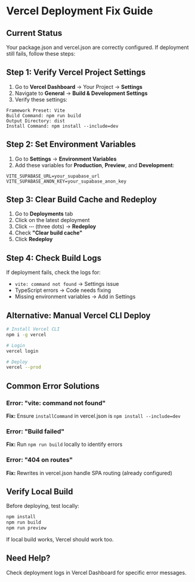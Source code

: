 # Vercel Deployment Fix Guide

## Current Status
Your package.json and vercel.json are correctly configured. If deployment still fails, follow these steps:

## Step 1: Verify Vercel Project Settings

1. Go to **Vercel Dashboard** → Your Project → **Settings**
2. Navigate to **General** → **Build & Development Settings**
3. Verify these settings:

```
Framework Preset: Vite
Build Command: npm run build
Output Directory: dist
Install Command: npm install --include=dev
```

## Step 2: Set Environment Variables

1. Go to **Settings** → **Environment Variables**
2. Add these variables for **Production**, **Preview**, and **Development**:

```
VITE_SUPABASE_URL=your_supabase_url
VITE_SUPABASE_ANON_KEY=your_supabase_anon_key
```

## Step 3: Clear Build Cache and Redeploy

1. Go to **Deployments** tab
2. Click on the latest deployment
3. Click **⋯** (three dots) → **Redeploy**
4. Check **"Clear build cache"**
5. Click **Redeploy**

## Step 4: Check Build Logs

If deployment fails, check the logs for:
- `vite: command not found` → Settings issue
- TypeScript errors → Code needs fixing
- Missing environment variables → Add in Settings

## Alternative: Manual Vercel CLI Deploy

```bash
# Install Vercel CLI
npm i -g vercel

# Login
vercel login

# Deploy
vercel --prod
```

## Common Error Solutions

### Error: "vite: command not found"
**Fix:** Ensure `installCommand` in vercel.json is `npm install --include=dev`

### Error: "Build failed"
**Fix:** Run `npm run build` locally to identify errors

### Error: "404 on routes"
**Fix:** Rewrites in vercel.json handle SPA routing (already configured)

## Verify Local Build

Before deploying, test locally:
```bash
npm install
npm run build
npm run preview
```

If local build works, Vercel should work too.

## Need Help?
Check deployment logs in Vercel Dashboard for specific error messages.
